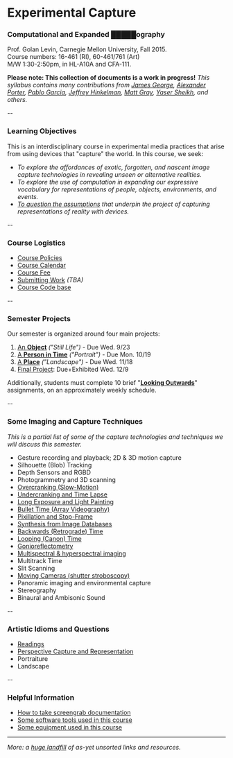 # Experimental Capture

### Computational and Expanded █████ography
Prof. Golan Levin, Carnegie Mellon University, Fall 2015. <br />
Course numbers: 16-461 (RI), 60-461/761 (Art) <br />
M/W 1:30-2:50pm, in HL-A10A and CFA-111. <br />

**Please note: This collection of documents is a work in progress!** *This syllabus contains many contributions from [James George](http://jamesgeorge.org/), [Alexander Porter](http://alexanderporter.net/), [Pablo Garcia](http://pablogarcia.org/), [Jeffrey Hinkelman](https://twitter.com/jeffhinkelman), [Matt Gray](http://www.northeastern.edu/camd/theatre/people/matt-gray/), [Yaser Sheikh](http://www.cs.cmu.edu/~yaser/), and others.*

--
### Learning Objectives

This is an interdisciplinary course in experimental media practices that arise from using devices that "capture" the world. In this course, we seek:

* *To explore the affordances of exotic, forgotten, and nascent image capture technologies in revealing unseen or alternative realities.*
* *To explore the use of computation in expanding our expressive vocabulary for representations of people, objects, environments, and events.*
* *[To question the assumptions](docs/assumptions.md) that underpin the project of capturing representations of reality with devices.*

--
### Course Logistics

* [Course Policies](docs/policies.md)
* [Course Calendar](docs/calendar.md)
* [Course Fee](docs/course-fee.md)
* [Submitting Work](docs/submitting-work.md) *(TBA)*
* [Course Code base](code/index.md)

--
### Semester Projects

Our semester is organized around four main projects:

1. [An **Object**](docs/assignment1-object.md) *("Still Life")* - Due Wed. 9/23
1. [A **Person in Time**](docs/assignment2-person.md) *("Portrait")* - Due Mon. 10/19
1. [A **Place**](docs/assignment3-place.md) *("Landscape")* - Due Wed. 11/18
1. [Final Project](docs/assignment4-final.md): Due+Exhibited Wed. 12/9

Additionally, students must complete 10 brief "[**Looking Outwards**](docs/looking-outwards.md)" assignments, on an approximately weekly schedule. 

--
### Some Imaging and Capture Techniques
*This is a partial list of some of the capture technologies and techniques we will discuss this semester.*

* Gesture recording and playback; 2D & 3D motion capture
* Silhouette (Blob) Tracking
* Depth Sensors and RGBD
* Photogrammetry and 3D scanning
* [Overcranking (Slow-Motion)](docs/overcranking.md)
* [Undercranking and Time Lapse](docs/undercranking.md)
* [Long Exposure and Light Painting](docs/longexposure.md)
* [Bullet Time (Array Videography)](docs/bullettime.md)
* [Pixillation and Stop-Frame](docs/pixillation.md)
* [Synthesis from Image Databases](docs/collection-synthesis.md)
* [Backwards (Retrograde) Time](docs/backwards.md)
* [Looping (Canon) Time](docs/looping.md)
* [Gonioreflectometry](docs/gonioreflectometry.md)
* [Multispectral & hyperspectral imaging](docs/hyperspectral.md)
* Multitrack Time
* Slit Scanning
* [Moving Cameras (shutter stroboscopy)](docs/moving-cameras.md)
* Panoramic imaging and environmental capture
* Stereography
* Binaural and Ambisonic Sound

--
### Artistic Idioms and Questions 

* [Readings](docs/readings.md)
* [Perspective Capture and Representation](docs/perspective.md)
* Portraiture
* Landscape

--
### Helpful Information 
* [How to take screengrab documentation](docs/screengrabs.md)
* [Some software tools used in this course](docs/tools.md)
* [Some equipment used in this course](docs/equipment.md)

--- 

*More: a [huge landfill](docs/unsorted.md) of as-yet unsorted links and resources.*